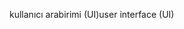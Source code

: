<span data-ttu-id="935f4-101">kullanıcı arabirimi (UI)</span><span class="sxs-lookup"><span data-stu-id="935f4-101">user interface (UI)</span></span>